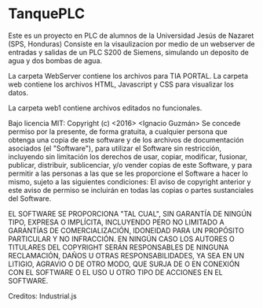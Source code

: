 # TanquePLC
Este es un proyecto en PLC de alumnos de la Universidad Jesús de Nazaret (SPS, Honduras)
Consiste en la visaulizacion por medio de un webserver de entradas y salidas de un PLC S200 de Siemens, simulando un deposito de agua y dos bombas de agua.

La carpeta WebServer contiene los archivos para TIA PORTAL.
La carpeta web contiene los archivos HTML, Javascript y CSS para visualizar los datos.

La carpeta web1 contiene archivos editados no funcionales.


Bajo licencia MIT:
Copyright (c) <2016> <Ignacio Guzmán>
Se concede permiso por la presente, de forma gratuita, a cualquier persona que obtenga una copia de este software y de los archivos de documentación asociados (el "Software"), para utilizar el Software sin restricción, incluyendo sin limitación los derechos de usar, copiar, modificar, fusionar, publicar, distribuir, sublicenciar, y/o vender copias de este Software, y para permitir a las personas a las que se les proporcione el Software a hacer lo mismo, sujeto a las siguientes condiciones:
El aviso de copyright anterior y este aviso de permiso se incluirán en todas las copias o partes sustanciales del Software.

EL SOFTWARE SE PROPORCIONA "TAL CUAL", SIN GARANTÍA DE NINGÚN TIPO, EXPRESA O IMPLÍCITA, INCLUYENDO PERO NO LIMITADO A GARANTÍAS DE COMERCIALIZACIÓN, IDONEIDAD PARA UN PROPÓSITO PARTICULAR Y NO INFRACCIÓN. EN NINGÚN CASO LOS AUTORES O TITULARES DEL COPYRIGHT SERÁN RESPONSABLES DE NINGUNA RECLAMACIÓN, DAÑOS U OTRAS RESPONSABILIDADES, YA SEA EN UN LITIGIO, AGRAVIO O DE OTRO MODO, QUE SURJA DE O EN CONEXIÓN CON EL SOFTWARE O EL USO U OTRO TIPO DE ACCIONES EN EL SOFTWARE.

Creditos:
Industrial.js
